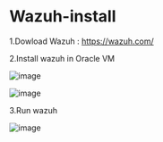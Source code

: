 # Wazuh-install
1.Dowload Wazuh : https://wazuh.com/

2.Install wazuh in Oracle VM

![image](https://github.com/thanawut2903/Wazuh-install/assets/159118913/fea13e00-5249-46b8-a390-9caa48a53b0d)


![image](https://github.com/thanawut2903/Wazuh-install/assets/159118913/5a413061-41b7-4cfa-8b2c-88d5f80e72af)

3.Run wazuh 

![image](https://github.com/thanawut2903/Wazuh-install/assets/159118913/b5b786ff-126e-4dc0-b459-96bc91c6c8bf)
